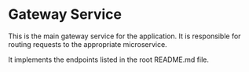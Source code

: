 # Gateway Service

This is the main gateway service for the application. It is responsible for routing requests to the appropriate microservice.

It implements the endpoints listed in the root README.md file.